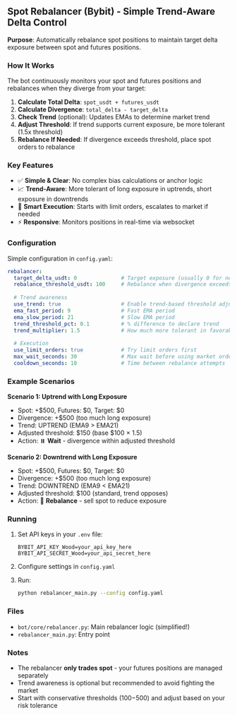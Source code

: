 ## Spot Rebalancer (Bybit) - Simple Trend-Aware Delta Control

**Purpose**: Automatically rebalance spot positions to maintain target delta exposure between spot and futures positions.

### How It Works

The bot continuously monitors your spot and futures positions and rebalances when they diverge from your target:

1. **Calculate Total Delta**: `spot_usdt + futures_usdt`
2. **Calculate Divergence**: `total_delta - target_delta`
3. **Check Trend** (optional): Updates EMAs to determine market trend
4. **Adjust Threshold**: If trend supports current exposure, be more tolerant (1.5x threshold)
5. **Rebalance If Needed**: If divergence exceeds threshold, place spot orders to rebalance

### Key Features

- ✅ **Simple & Clear**: No complex bias calculations or anchor logic
- 📈 **Trend-Aware**: More tolerant of long exposure in uptrends, short exposure in downtrends
- 🎯 **Smart Execution**: Starts with limit orders, escalates to market if needed
- ⚡ **Responsive**: Monitors positions in real-time via websocket

### Configuration

Simple configuration in `config.yaml`:

```yaml
rebalancer:
  target_delta_usdt: 0              # Target exposure (usually 0 for neutral)
  rebalance_threshold_usdt: 100     # Rebalance when divergence exceeds this
  
  # Trend awareness
  use_trend: true                   # Enable trend-based threshold adjustment
  ema_fast_period: 9                # Fast EMA period
  ema_slow_period: 21               # Slow EMA period
  trend_threshold_pct: 0.1          # % difference to declare trend
  trend_multiplier: 1.5             # How much more tolerant in favorable trends
  
  # Execution
  use_limit_orders: true            # Try limit orders first
  max_wait_seconds: 30              # Max wait before using market order
  cooldown_seconds: 10              # Time between rebalance attempts
```

### Example Scenarios

**Scenario 1: Uptrend with Long Exposure**
- Spot: +$500, Futures: $0, Target: $0
- Divergence: +$500 (too much long exposure)
- Trend: UPTREND (EMA9 > EMA21)
- Adjusted threshold: $150 (base $100 × 1.5)
- Action: ⏸️ **Wait** - divergence within adjusted threshold

**Scenario 2: Downtrend with Long Exposure**
- Spot: +$500, Futures: $0, Target: $0
- Divergence: +$500 (too much long exposure)
- Trend: DOWNTREND (EMA9 < EMA21)
- Adjusted threshold: $100 (standard, trend opposes)
- Action: 🔄 **Rebalance** - sell spot to reduce exposure

### Running

1) Set API keys in your `.env` file:
   ```
   BYBIT_API_KEY_Wood=your_api_key_here
   BYBIT_API_SECRET_Wood=your_api_secret_here
   ```

2) Configure settings in `config.yaml`

3) Run:
   ```bash
   python rebalancer_main.py --config config.yaml
   ```

### Files

- `bot/core/rebalancer.py`: Main rebalancer logic (simplified!)
- `rebalancer_main.py`: Entry point

### Notes

- The rebalancer **only trades spot** - your futures positions are managed separately
- Trend awareness is optional but recommended to avoid fighting the market
- Start with conservative thresholds ($100-$500) and adjust based on your risk tolerance


